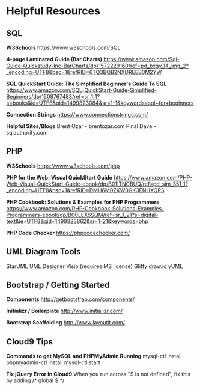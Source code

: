 # Helpful Resources


## SQL 


**W3Schools**
https://www.w3schools.com/SQL

**4-page Laminated Guide (Bar Charts)**
https://www.amazon.com/Sql-Guide-Quickstudy-Inc-BarCharts/dp/1572229160/ref=pd_bxgy_14_img_2?_encoding=UTF8&psc=1&refRID=6TQ3BQB2NXDREEB0M2YW

**SQL QuickStart Guide: The Simplified Beginner's Guide To SQL**
https://www.amazon.com/SQL-QuickStart-Guide-Simplified-Beginners/dp/1508767483/ref=sr_1_1?s=books&ie=UTF8&qid=1499823084&sr=1-1&keywords=sql+for+beginners

**Connection Strings**
https://www.connectionstrings.com/

**Helpful Sites/Blogs**
Brent Ozar - brentozar.com
Pinal Dave - sqlauthority.com


## PHP

**W3Schools**
https://www.w3schools.com/php

**PHP for the Web: Visual QuickStart Guide**
https://www.amazon.com/PHP-Web-Visual-QuickStart-Guide-ebook/dp/B01ITNCBUQ/ref=pd_sim_351_1?_encoding=UTF8&psc=1&refRID=DMH6M0ZKW0GK3ENHXQPS

**PHP Cookbook: Solutions & Examples for PHP Programmers**
https://www.amazon.com/PHP-Cookbook-Solutions-Examples-Programmers-ebook/dp/B00LEX6SQM/ref=sr_1_21?s=digital-text&ie=UTF8&qid=1499823862&sr=1-21&keywords=php

**PHP Code Checker**
https://phpcodechecker.com/


## UML Diagram Tools

StarUML
UML Designer
Visio (requires MS license)
Gliffy
draw.io
yUML


## Bootstrap / Getting Started

**Components**
http://getbootstrap.com/components/

**Initializr / Boilerplate**
http://www.initializr.com/

**Bootstrap Scaffolding**
http://www.layoutit.com/


## Cloud9 Tips

**Commands to get MySQL and PHPMyAdmin Running**
mysql-ctl install
phpmyadmin-ctl install
mysql-ctl start

**Fix jQuery Error in Cloud9**
When you run across "$ is not defined", fix this by adding /* global $ */
